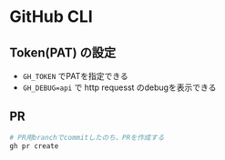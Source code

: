 # GitHub CLI

## Token(PAT) の設定

* `GH_TOKEN` でPATを指定できる
* `GH_DEBUG=api` で http requesst のdebugを表示できる

## PR

```sh
# PR用branchでcommitしたのち、PRを作成する
gh pr create
```
